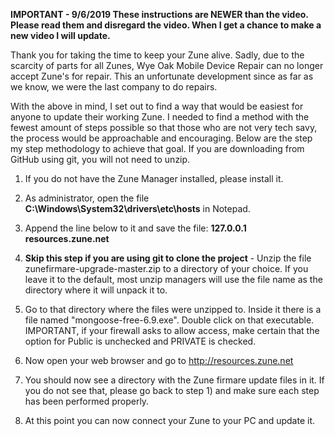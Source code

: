  **IMPORTANT  - 9/6/2019 These instructions are NEWER than the video. Please read them and disregard the video. When I get a chance to make a new video I will update.**

Thank you for taking the time to keep your Zune alive. Sadly, due to the scarcity of parts for all Zunes, Wye Oak Mobile Device Repair can no longer accept Zune's for repair. This an unfortunate development since as far as we know, we were the last company to do repairs. 

With the above in mind, I set out to find a way that would be easiest for anyone to update their working Zune. I needed to find a method with the fewest amount of steps possible so that those who are not very tech savy, the process would be approachable and encouraging. Below are the step my step methodology to achieve that goal. If you are downloading from GitHub using git, you will not need to unzip.

1) If you do not have the Zune Manager installed, please install it. 
2) As administrator, open the file **C:\Windows\System32\drivers\etc\hosts** in Notepad.
3) Append the line below to it and save the file:
    **127.0.0.1 resources.zune.net**

4) **Skip this step if you are using git to clone the project** - Unzip the file zunefirmare-upgrade-master.zip to a directory of your choice. If you leave it to the default, most unzip managers will use the file name as the directory where it will unpack it to. 

5) Go to that directory where the files were unzipped to. Inside it there is a file named "mongoose-free-6.9.exe". Double click on that executable. IMPORTANT, if your firewall asks to allow access, make certain that the option for Public is unchecked and PRIVATE is checked.

6) Now open your web browser and go to http://resources.zune.net 
7) You should now see a directory with the Zune firmare update files in it. If you do not see that, please go back to step 1) and make sure each step has been performed properly.
8) At this point you can now connect your Zune to your PC and update it. 